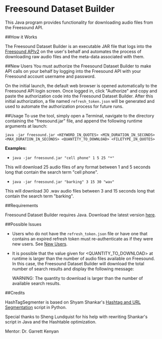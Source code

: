Freesound Dataset Builder
=======================

This Java program provides functionality for downloading audio files from the Freesound API.
 
    
##How it Works

The Freesound Dataset Builder is an executable JAR file that logs into the [Freesound APIv2](http://www.freesound.org/docs/api/) on the user's behalf and automates the process of downloading raw audio files and the meta-data associated with them. 

##New Users 
You must authorize the Freesound Dataset Builder to make API calls on your behalf by logging into the Freesound API with your Freesound account username and password. 

On the initial launch, the default web browser is opened automatically to the Freesound API login screen.  Once logged in, click "Authorize" and copy and paste the authorization code into the Freesound Dataset Builder.  After this initial authorization, a file named `refresh_token.json` will be generated and used to automate the authorization process for future runs. 

##Usage
To use the tool, simply open a Terminal, navigate to the directory containing the "freesound.jar" file, and append the following runtime arguments at launch:

    java -jar freesound.jar <KEYWORD_IN_QUOTES> <MIN_DURATION_IN_SECONDS> <MAX_DURATION_IN_SECONDS> <QUANTITY_TO_DOWNLOAD> <FILETYPE_IN_QUOTES>
    
**Examples:**

*     java -jar freesound.jar "cell phone" 1 5 25 "*"
This will download 25 audio files of any format between 1 and 5 seconds long that contain the search term "cell phone".

*     java -jar freesound.jar "barking" 3 15 30 "wav"
This will download 30 .wav audio files between 3 and 15 seconds long that contain the search term "barking".


##Requirements

Freesound Dataset Builder requires Java.  Download the latest version [here](http://www.java.com).
    
##Possible Issues

* Users who do not have the `refresh_token.json` file or have one that contains an expired refresh token must re-authenticate as if they were new users.  See [New Users](#new-users).

* It is possible that the value given for <QUANTITY_TO_DOWNLOAD> at runtime is larger than the number of audio files available on Freesound.  In this case, the Freesound Dataset Builder will download the total number of search results and display the following message:


    WARNING: The quantity to download is larger than the number of available search results.


##Credits

HashTagSegmenter is based on Shyam Shankar's [Hashtag and URL Segmentation](https://github.com/shyam057cs/Machine-Learning/tree/master/Hashtag%20and%20Url%20Segmentation) script in Python.

Special thanks to Sheng Lundquist for his help with rewriting Shankar's script in Java and the Hashtable optimization.

Mentor: Dr. Garrett Kenyan

